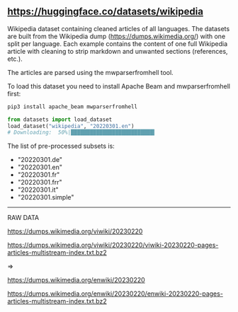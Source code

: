 ## https://huggingface.co/datasets/wikipedia

Wikipedia dataset containing cleaned articles of all languages. The datasets are built from the Wikipedia dump (https://dumps.wikimedia.org/) with one split per language. Each example contains the content of one full Wikipedia article with cleaning to strip markdown and unwanted sections (references, etc.).

The articles are parsed using the mwparserfromhell tool.

To load this dataset you need to install Apache Beam and mwparserfromhell first:

```sh
pip3 install apache_beam mwparserfromhell
```

```py
from datasets import load_dataset
load_dataset("wikipedia", "20220301.en")
# Downloading:  50%|██████████████████████████▍                       | 10.1G/20.3G [02:26<02:11, 77.4MB/s]
```

The list of pre-processed subsets is:
- "20220301.de"
- "20220301.en"
- "20220301.fr"
- "20220301.frr"
- "20220301.it"
- "20220301.simple"


- - -


RAW DATA

https://dumps.wikimedia.org/viwiki/20230220

https://dumps.wikimedia.org/viwiki/20230220/viwiki-20230220-pages-articles-multistream-index.txt.bz2

=>

https://dumps.wikimedia.org/enwiki/20230220

https://dumps.wikimedia.org/enwiki/20230220/enwiki-20230220-pages-articles-multistream-index.txt.bz2

